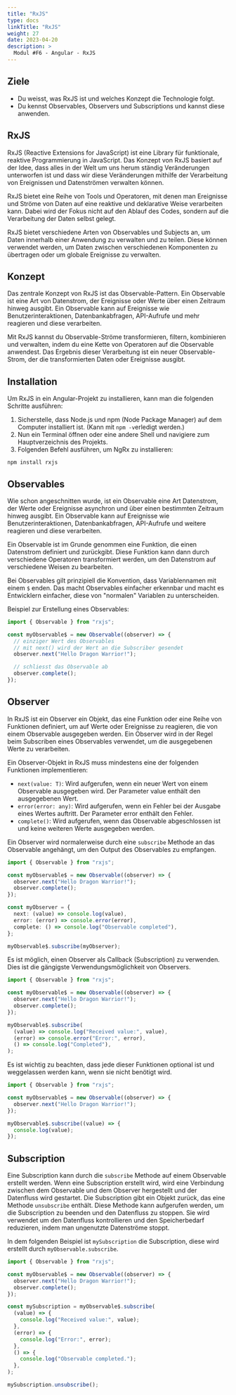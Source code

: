 ```yaml
---
title: "RxJS"
type: docs
linkTitle: "RxJS"
weight: 27
date: 2023-04-20
description: >
  Modul #F6 - Angular - RxJS
---
```


## Ziele

- Du weisst, was RxJS ist und welches Konzept die Technologie folgt.
- Du kennst Observables, Observers und Subscriptions und kannst diese anwenden.

## RxJS

RxJS (Reactive Extensions for JavaScript) ist eine Library für funktionale, reaktive Programmierung in JavaScript. Das Konzept von RxJS basiert auf der Idee, dass alles in der Welt um uns herum ständig Veränderungen unterworfen ist und dass wir diese Veränderungen mithilfe der Verarbeitung von Ereignissen und Datenströmen verwalten können.

RxJS bietet eine Reihe von Tools und Operatoren, mit denen man Ereignisse und Ströme von Daten auf eine reaktive und deklarative Weise verarbeiten kann. Dabei wird der Fokus nicht auf den Ablauf des Codes, sondern auf die Verarbeitung der Daten selbst gelegt.

RxJS bietet verschiedene Arten von Observables und Subjects an, um Daten innerhalb einer Anwendung zu verwalten und zu teilen. Diese können verwendet werden, um Daten zwischen verschiedenen Komponenten zu übertragen oder um globale Ereignisse zu verwalten.

## Konzept

Das zentrale Konzept von RxJS ist das Observable-Pattern. Ein Observable ist eine Art von Datenstrom, der Ereignisse oder Werte über einen Zeitraum hinweg ausgibt. Ein Observable kann auf Ereignisse wie Benutzerinteraktionen, Datenbankabfragen, API-Aufrufe und mehr reagieren und diese verarbeiten.

Mit RxJS kannst du Observable-Ströme transformieren, filtern, kombinieren und verwalten, indem du eine Kette von Operatoren auf die Observable anwendest. Das Ergebnis dieser Verarbeitung ist ein neuer Observable-Strom, der die transformierten Daten oder Ereignisse ausgibt.

## Installation

Um RxJS in ein Angular-Projekt zu installieren, kann man die folgenden Schritte ausführen:

1. Sicherstelle, dass Node.js und npm (Node Package Manager) auf dem Computer installiert ist. (Kann mit `npm -v`erledigt werden.)
2. Nun ein Terminal öffnen oder eine andere Shell und navigiere zum Hauptverzeichnis des Projekts.
3. Folgenden Befehl ausführen, um NgRx zu installieren:

```shell
npm install rxjs
```

## Observables

Wie schon angeschnitten wurde, ist ein Observable eine Art Datenstrom, der Werte oder Ereignisse asynchron und über einen bestimmten Zeitraum hinweg ausgibt. Ein Observable kann auf Ereignisse wie Benutzerinteraktionen, Datenbankabfragen, API-Aufrufe und weitere reagieren und diese verarbeiten.

Ein Observable ist im Grunde genommen eine Funktion, die einen Datenstrom definiert und zurückgibt. Diese Funktion kann dann durch verschiedene Operatoren transformiert werden, um den Datenstrom auf verschiedene Weisen zu bearbeiten.

Bei Observables gilt prinzipiell die Konvention, dass Variablennamen mit einem `$` enden. Das macht Observables einfacher erkennbar und macht es Entwicklern einfacher, diese von "normalen" Variablen zu unterscheiden.   

Beispiel zur Erstellung eines Observables:

```typescript
import { Observable } from "rxjs";

const myObservable$ = new Observable((observer) => {
  // einziger Wert des Observables
  // mit next() wird der Wert an die Subscriber gesendet
  observer.next("Hello Dragon Warrior!");

  // schliesst das Observable ab
  observer.complete();
});
```

## Observer

In RxJS ist ein Observer ein Objekt, das eine Funktion oder eine Reihe von Funktionen definiert, um auf Werte oder Ereignisse zu reagieren, die von einem Observable ausgegeben werden. Ein Observer wird in der Regel beim Subscriben eines Observables verwendet, um die ausgegebenen Werte zu verarbeiten.

Ein Observer-Objekt in RxJS muss mindestens eine der folgenden Funktionen implementieren:

- `next(value: T)`: Wird aufgerufen, wenn ein neuer Wert von einem Observable ausgegeben wird. Der Parameter value enthält den ausgegebenen Wert.
- `error(error: any)`: Wird aufgerufen, wenn ein Fehler bei der Ausgabe eines Wertes auftritt. Der Parameter error enthält den Fehler.
- `complete()`: Wird aufgerufen, wenn das Observable abgeschlossen ist und keine weiteren Werte ausgegeben werden.

Ein Observer wird normalerweise durch eine `subscribe` Methode an das Observable angehängt, um den Output des Observables zu empfangen.

```typescript
import { Observable } from "rxjs";

const myObservable$ = new Observable((observer) => {
  observer.next("Hello Dragon Warrior!");
  observer.complete();
});

const myObserver = {
  next: (value) => console.log(value),
  error: (error) => console.error(error),
  complete: () => console.log("Observable completed"),
};

myObservable$.subscribe(myObserver);
```

Es ist möglich, einen Observer als Callback (Subscription) zu verwenden. Dies ist die gängigste Verwendungsmöglichkeit von Observers.

```typescript
import { Observable } from "rxjs";

const myObservable$ = new Observable((observer) => {
  observer.next("Hello Dragon Warrior!");
  observer.complete();
});

myObservable$.subscribe(
  (value) => console.log("Received value:", value),
  (error) => console.error("Error:", error),
  () => console.log("Completed"),
);
```

Es ist wichtig zu beachten, dass jede dieser Funktionen optional ist und weggelassen werden kann, wenn sie nicht benötigt wird.

```typescript
import { Observable } from "rxjs";

const myObservable$ = new Observable((observer) => {
  observer.next("Hello Dragon Warrior!");
});

myObservable$.subscribe((value) => {
  console.log(value);
});
```

## Subscription

Eine Subscription kann durch die `subscribe` Methode auf einem Observable erstellt werden. Wenn eine Subscription erstellt wird, wird eine Verbindung zwischen dem Observable und dem Observer hergestellt und der Datenfluss wird gestartet. Die Subscription gibt ein Objekt zurück, das eine Methode `unsubscribe` enthält. Diese Methode kann aufgerufen werden, um die Subscription zu beenden und den Datenfluss zu stoppen.
Sie wird verwendet um den Datenfluss kontrollieren und den Speicherbedarf reduzieren, indem man ungenutzte Datenströme stoppt.

In dem folgenden Beispiel ist `mySubscription` die Subscription, diese wird erstellt durch `myObservable.subscribe`.

```typescript
import { Observable } from "rxjs";

const myObservable$ = new Observable((observer) => {
  observer.next("Hello Dragon Warrior!");
  observer.complete();
});

const mySubscription = myObservable$.subscribe(
  (value) => {
    console.log("Received value:", value);
  },
  (error) => {
    console.log("Error:", error);
  },
  () => {
    console.log("Observable completed.");
  },
);

mySubscription.unsubscribe();
```
